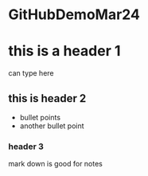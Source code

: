 # GitHubDemoMar24

# this is a header 1
can type here

## this is header 2

- bullet points
- another bullet point

### header 3
mark down is good for notes